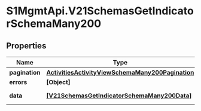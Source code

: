 # S1MgmtApi.V21SchemasGetIndicatorSchemaMany200

## Properties
Name | Type | Description | Notes
------------ | ------------- | ------------- | -------------
**pagination** | [**ActivitiesActivityViewSchemaMany200Pagination**](ActivitiesActivityViewSchemaMany200Pagination.md) |  | 
**errors** | **[Object]** | Errors | [optional] 
**data** | [**[V21SchemasGetIndicatorSchemaMany200Data]**](V21SchemasGetIndicatorSchemaMany200Data.md) | Response data | [optional] 



